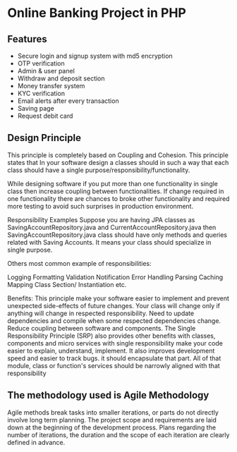 
# Online Banking Project in PHP

## Features

- Secure login and signup system with md5 encryption
- OTP verification 
- Admin & user panel
- Withdraw and deposit section
- Money transfer system
- KYC verification
- Email alerts after every transaction
- Saving page
- Request debit card 

## Design Principle

This principle is completely based on Coupling and Cohesion. This principle states that In your software design a classes should in such a way that each class should have a single purpose/responsibility/functionality.

While designing software if you put more than one functionality in single class then increase coupling between functionalities. If change required in one functionality there are chances to broke other functionality and required more testing to avoid such surprises in production environment.

 Responsibility Examples
Suppose you are having JPA classes as  SavingAccountRepository.java and CurrentAccountRepository.java then SavingAccountRepository.java class should have only methods and queries related with Saving Accounts. It means your class should specialize in single purpose.

Others most common example of responsibilities:

Logging
Formatting
Validation
Notification
Error Handling
Parsing
Caching
Mapping
Class Section/ Instantiation etc.


Benefits:
This principle make your software easier to implement and prevent unexpected side-effects of future changes.
Your class will change only if anything will change in respected responsibility.
Need to update dependencies and compile when some respected dependencies change.
Reduce coupling between software and components.
The Single Responsibility Principle (SRP) also provides other benefits with classes, components and micro services with single responsibility make your code easier to explain, understand, implement. It also improves development speed and easier to track bugs. it should encapsulate that part. All of that module, class or function's services should be narrowly aligned with that responsibility

## The methodology used is Agile Methodology

 Agile methods break tasks into smaller iterations, or parts do not directly involve long term planning. The project scope and requirements are laid down at the beginning of the development process. Plans regarding the number of iterations, the duration and the scope of each iteration are clearly defined in advance.


